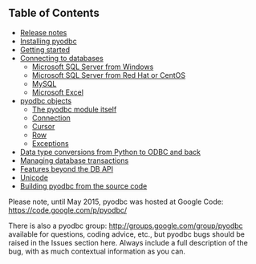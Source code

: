 ## Table of Contents
* [Release notes](Release-Notes)
* [Installing pyodbc](Install)
* [Getting started](Getting-started)
* [Connecting to databases](Connecting-to-databases)
  * [Microsoft SQL Server from Windows](Connecting-to-SQL-Server-from-Windows)
  * [Microsoft SQL Server from Red Hat or CentOS](Connecting-to-SQL-Server-from-RHEL-or-Centos)
  * [MySQL](Connecting-to-MySQL)
  * [Microsoft Excel](Connecting-to-Microsoft-Excel)
* [pyodbc objects](Objects)
  * [The pyodbc module itself](Module)
  * [Connection](Connection)
  * [Cursor](Cursor)
  * [Row](Row)
  * [Exceptions](Exceptions)
* [Data type conversions from Python to ODBC and back](Data-Types)
* [Managing database transactions](Database-Transaction-Management)
* [Features beyond the DB API](Features-beyond-the-DB-API)
* [Unicode](Unicode)
* [Building pyodbc from the source code](Building-pyodbc-from-source)

Please note, until May 2015, pyodbc was hosted at Google Code: https://code.google.com/p/pyodbc/

There is also a pyodbc group: http://groups.google.com/group/pyodbc available for questions, coding advice, etc., but pyodbc bugs should be raised in the Issues section here. Always include a full description of the bug, with as much contextual information as you can.